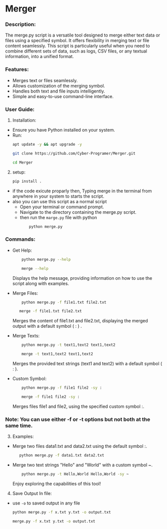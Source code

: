 # Merger

### Description:

The merge.py script is a versatile tool designed to merge either text data or files using a specified symbol. It offers flexibility in merging text or file content seamlessly. This script is particularly useful when you need to combine different sets of data, such as logs, CSV files, or any textual information, into a unified format.

### Features:
- Merges text or files seamlessly.
- Allows customization of the merging symbol.
- Handles both text and file inputs intelligently.
- Simple and easy-to-use command-line interface.

### User Guide:

1. Installation:
- Ensure you have Python installed on your system.
- Run:
  ```bash
  apt update -y && apt upgrade -y 
  ```
  ```bash
  git clone https://github.com/Cyber-Programer/Merger.git
  ```
  ```bash
  cd Merger
  ```
2. setup:
    ```bash
    pip install .
    ```
- if the code exicute proparly then, Typing merge in the terminal from anywhere in your system to starts the script.
- also you can use this script as a normal script
   - Open your terminal or command prompt.
   - Navigate to the directory containing the merge.py script.
   - then run the `marge.py` file with python
      ```bash
          python merge.py
      ```

### Commands:

- Get Help:
    ```bash
        python merge.py --help
    ```
    ```bash
        merge --help
    ```
    Displays the help message, providing information on how to use the script along with examples.

- Merge Files:
    ```bash
        python merge.py -f file1.txt file2.txt
    ```
     ```bash
        merge -f file1.txt file2.txt
    ```
  Merges the content of file1.txt and file2.txt, displaying the merged output with a default symbol ( : ) .

- Merge Texts:
    ```bash
        python merge.py -t text1,text2 text1,text2
    ```
    ```bash
        merge -t text1,text2 text1,text2
    ```
    Merges the provided text strings (text1 and text2) with a default symbol ( : ).

- Custom Symbol:
    ```bash
        python merge.py -f file1 file2 -sy :
    ```

    ```bash
        merge -f file1 file2 -sy :
    ```
    Merges files file1 and file2, using the specified custom symbol :.


### Note: You can use either -f or -t options but not both at the same time.

3. Examples:
  - Merge two files data1.txt and data2.txt using the default symbol :.

     ```bash
        python merge.py -f data1.txt data2.txt  
     ```
  - Merge two text strings "Hello" and "World" with a custom symbol ~.
    ```bash
        python merge.py -t Hello,World Hello,World -sy ~
    ```
    Enjoy exploring the capabilities of this tool!

4. Save Output In file:
  - use `-o` to saved output in any file
      ```bash
      python merge.py -f x.txt y.txt -o output.txt
      ```
      ```bash
      merge.py -f x.txt y.txt -o output.txt
      ```

     
